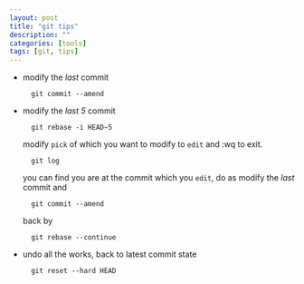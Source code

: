```yaml
---
layout: post
title: "git tips"
description: ""
categories: [tools]
tags: [git, tips]
---
```


+ modify the *last* commit
    
		git commit --amend

+ modify the *last 5* commit

        git rebase -i HEAD~5

	modify `pick` of which you want to modify to `edit` and :wq to exit.

        git log

    you can find you are at the commit which you `edit`, do as modify the 
    *last* commit and

        git commit --amend

    back by

        git rebase --continue

+ undo all the works, back to latest commit state

        git reset --hard HEAD
